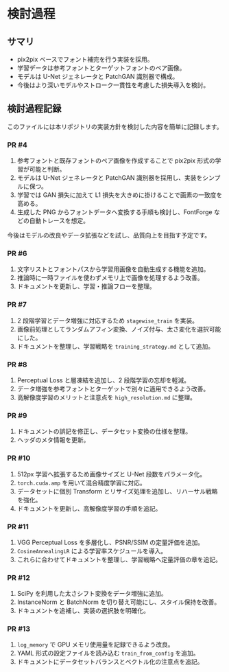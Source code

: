# 検討過程

## サマリ
- pix2pix ベースでフォント補完を行う実装を採用。
- 学習データは参考フォントとターゲットフォントのペア画像。
- モデルは U-Net ジェネレータと PatchGAN 識別器で構成。
- 今後はより深いモデルやストローク一貫性を考慮した損失導入を検討。


## 検討過程記録

このファイルには本リポジトリの実装方針を検討した内容を簡単に記録します。

### PR #4
1. 参考フォントと既存フォントのペア画像を作成することで pix2pix 形式の学習が可能と判断。
2. モデルは U-Net ジェネレータと PatchGAN 識別器を採用し、実装をシンプルに保つ。
3. 学習では GAN 損失に加えて L1 損失を大きめに掛けることで画素の一致度を高める。
4. 生成した PNG からフォントデータへ変換する手順も検討し、FontForge などの自動トレースを想定。

今後はモデルの改良やデータ拡張などを試し、品質向上を目指す予定です。

### PR #6
1. 文字リストとフォントパスから学習用画像を自動生成する機能を追加。
2. 推論時に一時ファイルを使わずメモリ上で画像を処理するよう改善。
3. ドキュメントを更新し、学習・推論フローを整理。

### PR #7
1. 2 段階学習とデータ増強に対応するため `stagewise_train` を実装。
2. 画像前処理としてランダムアフィン変換、ノイズ付与、太さ変化を選択可能にした。
3. ドキュメントを整理し、学習戦略を `training_strategy.md` として追加。

### PR #8
1. Perceptual Loss と層凍結を追加し、2 段階学習の忘却を軽減。
2. データ増強を参考フォントとターゲットで別々に適用できるよう改善。
3. 高解像度学習のメリットと注意点を `high_resolution.md` に整理。

### PR #9
1. ドキュメントの誤記を修正し、データセット変換の仕様を整理。
2. ヘッダのメタ情報を更新。

### PR #10
1. 512px 学習へ拡張するため画像サイズと U-Net 段数をパラメータ化。
2. `torch.cuda.amp` を用いて混合精度学習に対応。
3. データセットに個別 Transform とリサイズ処理を追加し、リハーサル戦略を強化。
4. ドキュメントを更新し、高解像度学習の手順を追記。

### PR #11
1. VGG Perceptual Loss を多層化し、PSNR/SSIM の定量評価を追加。
2. `CosineAnnealingLR` による学習率スケジュールを導入。
3. これらに合わせてドキュメントを整理し、学習戦略へ定量評価の章を追記。

### PR #12
1. SciPy を利用した太さシフト変換をデータ増強に追加。
2. InstanceNorm と BatchNorm を切り替え可能にし、スタイル保持を改善。
3. ドキュメントを追補し、実装の選択肢を明確化。

### PR #13
1. `log_memory` で GPU メモリ使用量を記録できるよう改良。
2. YAML 形式の設定ファイルを読み込む `train_from_config` を追加。
3. ドキュメントにデータセットバランスとベクトル化の注意点を追記。
